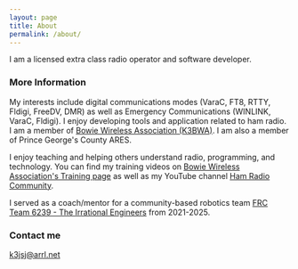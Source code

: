 ```yaml
---
layout: page
title: About
permalink: /about/
---
```


I am a licensed extra class radio operator and software developer.

### More Information

My interests include digital communications modes (VaraC, FT8, RTTY, Fldigi, FreeDV, DMR) as well as Emergency Communications (WINLINK, VaraC, Fldigi). I enjoy developing tools and application related to ham radio. I am a member of [Bowie Wireless Association (K3BWA)](https://www.bowiewireless.org). I am also a member of Prince George's County ARES.

I enjoy teaching and helping others understand radio, programming, and technology. You can find my training videos on [Bowie Wireless Association's Training page](https://www.bowiewireless.org/learning) as well as my YouTube channel [Ham Radio Community](https://www.youtube.com/@K3JSJ).

I served as a coach/mentor for a community-based robotics team [FRC Team 6239 - The Irrational Engineers](https://theirrationalengineers.com/) from 2021-2025.


### Contact me

[k3jsj@arrl.net](mailto:k3jsj@arrl.net)

